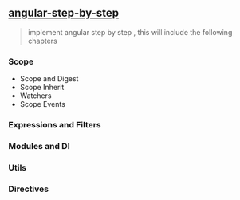 ## [angular-step-by-step](http://www.teropa.info/build-your-own-angular/)
> implement angular step by step , this will include the following chapters 


### Scope
- Scope and Digest 
- Scope Inherit 
- Watchers 
- Scope Events 

### Expressions and Filters 


### Modules and DI 


### Utils 

### Directives 

